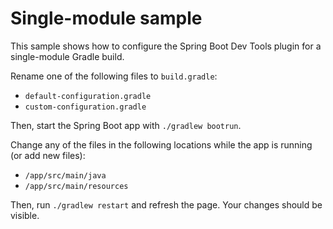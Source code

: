 # Single-module sample

This sample shows how to configure the Spring Boot Dev Tools plugin for a single-module Gradle build.

Rename one of the following files to `build.gradle`:
* `default-configuration.gradle`
* `custom-configuration.gradle`

Then, start the Spring Boot app with `./gradlew bootrun`.

Change any of the files in the following locations while the app is running (or add new files):
* `/app/src/main/java`
* `/app/src/main/resources`

Then, run `./gradlew restart` and refresh the page. Your changes should be visible. 